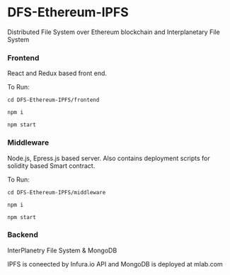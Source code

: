 # DFS-Ethereum-IPFS
Distributed File System over Ethereum blockchain and Interplanetary File System

### Frontend
React and Redux based front end.

To Run:

```
cd DFS-Ethereum-IPFS/frontend

npm i

npm start

```

### Middleware
Node.js, Epress.js based server. 
Also contains deployment scripts for solidity based Smart contract.


To Run:

```
cd DFS-Ethereum-IPFS/middleware

npm i

npm start
```

### Backend
InterPlanetry File System & MongoDB

IPFS is coneected by Infura.io API and MongoDB is deployed at mlab.com

